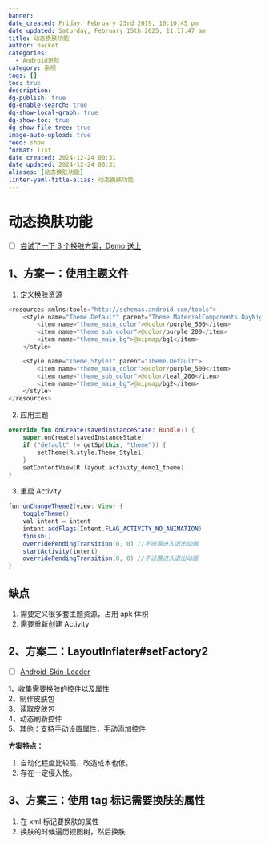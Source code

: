 ```yaml
---
banner: 
date_created: Friday, February 23rd 2019, 10:10:45 pm
date_updated: Saturday, February 15th 2025, 11:17:47 am
title: 动态换肤功能
author: hacket
categories:
  - Android进阶
category: 杂项
tags: []
toc: true
description: 
dg-publish: true
dg-enable-search: true
dg-show-local-graph: true
dg-show-toc: true
dg-show-file-tree: true
image-auto-upload: true
feed: show
format: list
date created: 2024-12-24 00:31
date updated: 2024-12-24 00:31
aliases: [动态换肤功能]
linter-yaml-title-alias: 动态换肤功能
---
```


# 动态换肤功能

- [ ] [尝试了一下 3 个换肤方案，Demo 送上](https://mp.weixin.qq.com/s/MXto1X_VydBekejYXEhqew)

## 1、方案一：使用主题文件

1. 定义换肤资源

```java
<resources xmlns:tools="http://schemas.android.com/tools">
    <style name="Theme.Default" parent="Theme.MaterialComponents.DayNight.DarkActionBar">
        <item name="theme_main_color">@color/purple_500</item>
        <item name="theme_sub_color">@color/purple_200</item>
        <item name="theme_main_bg">@mipmap/bg1</item>
    </style>

    <style name="Theme.Style1" parent="Theme.Default">
        <item name="theme_main_color">@color/purple_500</item>
        <item name="theme_sub_color">@color/teal_200</item>
        <item name="theme_main_bg">@mipmap/bg2</item>
    </style>
</resources>
```

2. 应用主题

```kotlin
override fun onCreate(savedInstanceState: Bundle?) {
    super.onCreate(savedInstanceState)
    if ("default" != getSp(this, "theme")) {
        setTheme(R.style.Theme_Style1)
    }
    setContentView(R.layout.activity_demo1_theme)
}
```

3. 重启 Activity

```java
fun onChangeTheme2(view: View) {
    toggleTheme()
    val intent = intent
    intent.addFlags(Intent.FLAG_ACTIVITY_NO_ANIMATION)
    finish()
    overridePendingTransition(0, 0) //不设置进入退出动画
    startActivity(intent)
    overridePendingTransition(0, 0) //不设置进入退出动画
}
```

## 缺点

1. 需要定义很多套主题资源，占用 apk 体积
2. 需要重新创建 Activity

## 2、方案二：LayoutInflater#setFactory2

- [ ] [Android-Skin-Loader]()

1、收集需要换肤的控件以及属性<br />2、制作皮肤包<br />3、读取皮肤包<br />4、动态刷新控件<br />5、其他：支持手动设置属性，手动添加控件

**方案特点：**

1. 自动化程度比较高，改造成本也低。
2. 存在一定侵入性。

## 3、方案三：使用 tag 标记需要换肤的属性

1. 在 xml 标记要换肤的属性
2. 换肤的时候遍历视图树，然后换肤
